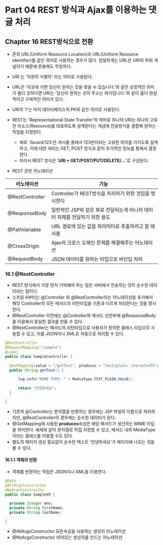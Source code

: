 # **Part 04** REST 방식과 Ajax를 이용하는 댓글 처리

## **Chapter 16** REST방식으로 전환

 - 흔히 URL(Uniform Resource Location)과 URL(Uniform Resource Identifier)를 같은 의미로 사용하는 경우가 많다. 엄밀하게는 URL은 URI의 하위 개념이기 때문에 혼용해도 무방하다.
 - URI 는 '자원의 식별자' 라는 의미로 사용된다.
 - URL은 '이곳에 가면 당신이 원하는 것을 찾을 수 있습니다.'와 같은 상징적인 의미가 좀더 강하다면 URI는 '당신이 원하는 곳의 주소는 여기입니다.'와 같이 좀더 현실적이고 구체적인 의미가 있다.
 - URI의 'I'는 마치 데이터베이스의 PK와 같은 의미로 사용된다.
 
 - REST는 'Representational State Transfer'의 약어로 하나의 URI는 하나의 고유한 리소스(Resource)를 대표하도록 설계된다는 개념에 전송방식을 결합해 원하는 작업을 지정한다.
    - 예로 '/board/123'은 게시물 중에서 123번이라는 고유한 의미를 가지도록 설계하고, 이에 대한 처리는 GET, POST 방식과 같이 추가적인 정보를 통해서 결정한다.
    - 따라서 REST 방식은 '**URI + GET/POST/PUT/DELETE/...**'로 구성된다.
 - REST 관련 어노테이션

 |어노테이션|기능|
 |-------|---|
 |@RestController|Controller가 REST방식을 처리하기 위한 것임을 명시한다|
 |@ResponseBody|일반적인 JSP와 같은 뷰로 전달되는게 아니라 데이터 자체를 전달하기 위한 용도|
 |@PathVariable|URL 경로에 있는 값을 파라미터로 추출하려고 할 때 사용|
 |@CrossOrigin| Ajax의 크로스 도메인 문제를 해결해주는 어노테이션|
 |@RequestBody|JSON 데이터를 원하는 타입으로 바인딩 처리|

 ### 16.1 @RestController
  - REST 방식에서 가장 먼저 기억해야 하는 점은 서버에서 전송하는 것이 순수한 데이터라는 점이다.
  - 스프링 4부터는 @Controller 외 @RestController라는 어노테이션을 추가해서 해당 Controller의 모든 메서드의 리턴타입을 기존과 다르게 처리한다는 것을 명시한다.
  - @RestController 이전에는 @Controller와 메서드 선언부에 @ResponseBody를 이용해서 동일한 결과를 만들 수 있다.
  - @RestController는 메서드의 리턴타입으로 사용자가 정의한 클래스 타입으르 사용할 수 있고, 이를 JSON이나 XML로 자동으로 처리할 수 있다.

  ```java
  @RestController
@RequestMapping("/sample")
@Log4j
public class SampleController {
	
	@GetMapping(value = "/getText", produces = "text/plain; charset=UTF-8")
	public String getText() {
		
		log.info("MIME TYPE: " + MediaType.TEXT_PLAIN_VALUE);
		
		return "안녕하세요";
	}

}
  ```
  - 기존의 @Controller는 문자열을 반환하는 경우에는 JSP 파일의 이름으로 처리하지만, @RestController의 경우에는 순수한 데이터가 된다.
  - @GetMapping에 사용된 **produces**속성은 해당 메서드가 생산하는 MIME 타입을 의미한다. 예제와 같이 문자열로 직접 지정할 수 있고, 메서드 내의 MediaType이라는 클래스를 이용할 수도 있다.
  - 별도의 페이지 생성 필요없이 순수한 텍스트 '안녕하세요'가 페이지에 나오는 것을 볼 수 있다.

  #### 16.1.1 객체의 반환
  - 객체를 반환하는 작업은 JSON이나 XML을 이용한다.

  ```java
  @Data
@AllArgsConstructor
@NoArgsConstructor
public class SampleVO {
	
	private Integer mno;
	private String firstName;
	private String lastName;

}
```
  
 - @AllArgsConstructor 모든속성을 사용하는 생성자 어노테이션
 - @NoArgsConstructor 비어있는 생성자를 만드는 어노테이션